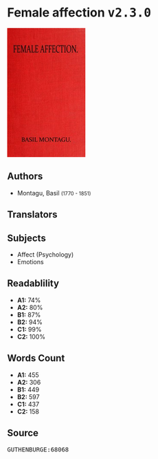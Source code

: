 # Female affection <kbd>v2.3.0</kbd>

![](./cover.medium.jpg "")

## Authors


 - Montagu, Basil <small>(1770 - 1851)</small>

## Translators



## Subjects


 - Affect (Psychology)
 - Emotions

## Readablility


 - **A1:** 74%
 - **A2:** 80%
 - **B1:** 87%
 - **B2:** 94%
 - **C1:** 99%
 - **C2:** 100%

## Words Count


 - **A1:** 455
 - **A2:** 306
 - **B1:** 449
 - **B2:** 597
 - **C1:** 437
 - **C2:** 158

## Source


<kbd>GUTHENBURGE:68068</kbd>
